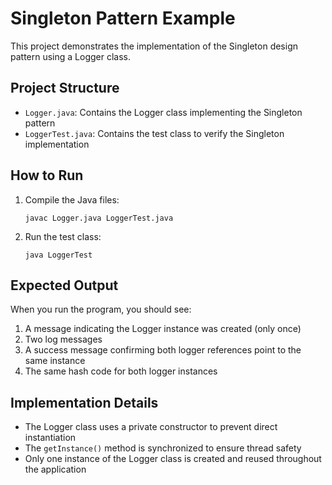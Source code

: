 # Singleton Pattern Example

This project demonstrates the implementation of the Singleton design pattern using a Logger class.

## Project Structure
- `Logger.java`: Contains the Logger class implementing the Singleton pattern
- `LoggerTest.java`: Contains the test class to verify the Singleton implementation

## How to Run
1. Compile the Java files:
   ```
   javac Logger.java LoggerTest.java
   ```

2. Run the test class:
   ```
   java LoggerTest
   ```

## Expected Output
When you run the program, you should see:
1. A message indicating the Logger instance was created (only once)
2. Two log messages
3. A success message confirming both logger references point to the same instance
4. The same hash code for both logger instances

## Implementation Details
- The Logger class uses a private constructor to prevent direct instantiation
- The `getInstance()` method is synchronized to ensure thread safety
- Only one instance of the Logger class is created and reused throughout the application 
